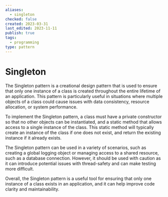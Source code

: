 ```yaml
---
aliases:
  - singleton
checked: false
created: 2023-03-31
last_edited: 2023-11-11
publish: true
tags:
  - programming
type: pattern
---
```

# Singleton

The Singleton pattern is a creational design pattern that is used to ensure that only one instance of a class is created throughout the entire lifetime of an application. This pattern is particularly useful in situations where multiple objects of a class could cause issues with data consistency, resource allocation, or system performance.

To implement the Singleton pattern, a class must have a private constructor so that no other objects can be instantiated, and a static method that allows access to a single instance of the class. This static method will typically create an instance of the class if one does not exist, and return the existing instance if it already exists.

The Singleton pattern can be used in a variety of scenarios, such as creating a global logging object or managing access to a shared resource, such as a database connection. However, it should be used with caution as it can introduce potential issues with thread-safety and can make testing more difficult.

Overall, the Singleton pattern is a useful tool for ensuring that only one instance of a class exists in an application, and it can help improve code clarity and maintainability.
